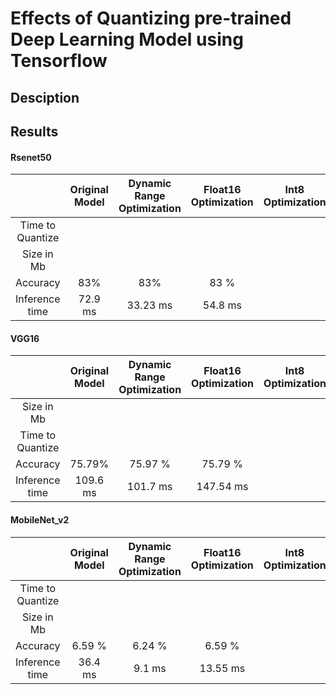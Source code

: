 # Effects of Quantizing pre-trained Deep Learning Model using Tensorflow

## Desciption

## Results

#### Rsenet50

|  | Original Model | Dynamic Range Optimization | Float16 Optimization | Int8 Optimization |
| :---: |  :---: |  :---: |  :---: | :---: |
| Time to Quantize | | | | |
| Size in Mb | | | | |
| Accuracy | 83% | 83% | 83 % | |
| Inference time | 72.9 ms | 33.23 ms | 54.8 ms | |

#### VGG16

|  | Original Model | Dynamic Range Optimization | Float16 Optimization | Int8 Optimization |
| :---: |  :---: |  :---: |  :---: | :---: |
| Size in Mb | | | | |
| Time to Quantize | | | | |
| Accuracy | 75.79% | 75.97 % | 75.79 % | |
| Inference time | 109.6 ms | 101.7 ms | 147.54 ms | |

#### MobileNet_v2

|  | Original Model | Dynamic Range Optimization | Float16 Optimization | Int8 Optimization |
| :---: |  :---: |  :---: |  :---: | :---: |
| Time to Quantize | | | | |
| Size in Mb | | | | |
| Accuracy | 6.59 % | 6.24 % | 6.59 % | |
| Inference time | 36.4 ms | 9.1 ms | 13.55 ms | |
